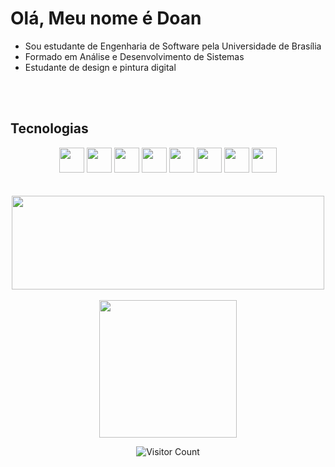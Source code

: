 # **Olá, Meu nome é Doan**   
- Sou estudante de Engenharia de Software pela Universidade de Brasília  
- Formado em Análise e Desenvolvimento de Sistemas
- Estudante de design e pintura digital

<br></br>

## **Tecnologias** 
<div align = "center">
  
  <img height="40" width="40" src="https://cdn.jsdelivr.net/gh/devicons/devicon/icons/c/c-original.svg" />
  <img height="40" width="40" src="https://cdn.jsdelivr.net/gh/devicons/devicon/icons/python/python-original.svg" />
  <img height="40" width="40" src="https://cdn.jsdelivr.net/gh/devicons/devicon/icons/html5/html5-original.svg" />
  <img height="40" width="40" src="https://cdn.jsdelivr.net/gh/devicons/devicon/icons/css3/css3-original.svg" />
  <img height="40" width="40" src="https://cdn.jsdelivr.net/gh/devicons/devicon/icons/java/java-original.svg" />
  <img height="40" width="40" src="https://cdn.jsdelivr.net/gh/devicons/devicon/icons/javascript/javascript-original.svg" />                  
  <img height="40" width="40" src="https://cdn.jsdelivr.net/gh/devicons/devicon/icons/fastapi/fastapi-original.svg" />
  <img height="40" width="40" src="https://cdn.jsdelivr.net/gh/devicons/devicon/icons/react/react-original.svg" />
      
</div>
<br></br>
<div align ="center">

<img height = "150m" width = "500" src = "https://github-readme-stats.vercel.app/api?username=FilhoDoan&show_icons=true&theme=dark#gh-dark-mode-only"/>
<br></br>
<img  height = "220m" src ="https://github-readme-stats.vercel.app/api/top-langs/?username=FilhoDoan&layout=donut&theme=dark#gh-dark-mode-only&show_owner=true&custom_title=Linguagens mais Usadas&count_private=true"/>

![Visitor Count](https://profile-counter.glitch.me/FilhoDoan/count.svg)
</div>